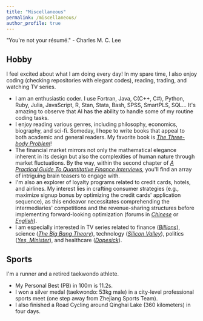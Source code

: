 ```yaml
---
title: "Miscellaneous"
permalink: /miscellaneous/
author_profile: true
---
```


"You're not your résumé." - Charles M. C. Lee

## Hobby
I feel excited about what I am doing every day! In my spare time, I also enjoy coding (checking repositories with elegant codes), reading, trading, and watching TV series. 
-	I am an enthusiastic coder. I use Fortran, Java, C(C++, C#), Python, Ruby, Julia, JavaScript, R, Stan, Stata, Bash, SPSS, SmartPLS, SQL... It's amazing to observe that AI has the ability to handle some of my routine coding tasks.
- I enjoy reading various genres, including philosophy, economics, biography, and sci-fi. Someday, I hope to write books that appeal to both academic and general readers. My favorite book is [*The Three-body Problem*](https://en.wikipedia.org/wiki/The_Three-Body_Problem_(novel))!
-	The financial market mirrors not only the mathematical elegance inherent in its design but also the complexities of human nature through market fluctuations. By the way, within the second chapter of [*A Practical Guide To Quantitative Finance Interviews*](https://www.goodreads.com/en/book/show/3667113), you'll find an array of intriguing brain teasers to engage with.
-	I'm also an explorer of loyalty programs related to credit cards, hotels, and airlines. My interest lies in crafting consumer strategies (e.g., maximize signup bonus by optimizing the credit cards' application sequence), as this endeavor necessitates comprehending the intermediaries' competitions and the revenue-sharing structures before implementing forward-looking optimization (forums in [*Chinese*](https://www.uscardforum.com/) or [*English*](https://www.flyertalk.com/)).
-	I am especially interested in TV series related to finance ([*Billions*](https://en.wikipedia.org/wiki/Billions_(TV_series))), science ([*The Big Bang Theory*](https://en.wikipedia.org/wiki/The_Big_Bang_Theory)), technology ([*Silicon Valley*](https://en.wikipedia.org/wiki/Silicon_Valley_(TV_series))), politics ([*Yes, Minister*](https://en.wikipedia.org/wiki/Yes_Minister)), and healthcare ([*Dopesick*](https://en.wikipedia.org/wiki/Dopesick_(miniseries))).

## Sports
I'm a runner and a retired taekwondo athlete.
-	My Personal Best (PB) in 100m is 11.2s.
-	I won a silver medal (taekwondo: 53kg male) in a city-level professional sports meet (one step away from Zhejiang Sports Team).
-	I also finished a Road Cycling around Qinghai Lake (360 kilometers) in four days.
